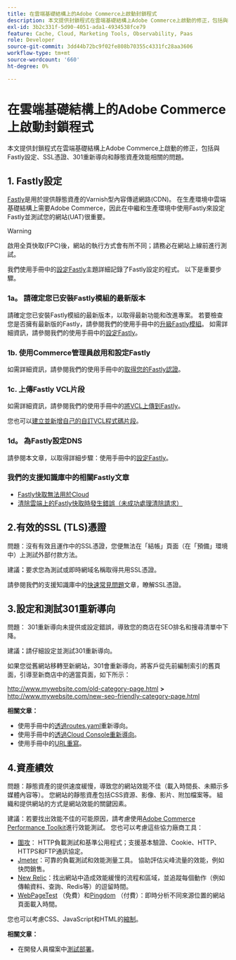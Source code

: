 ```yaml
---
title: 在雲端基礎結構上的Adobe Commerce上啟動封鎖程式
description: 本文提供封鎖程式在雲端基礎結構上Adobe Commerce上啟動的修正，包括與Fastly設定、SSL憑證、301重新導向和靜態資產效能相關的問題。
exl-id: 3b2c331f-5d90-4051-ada1-4934538fce79
feature: Cache, Cloud, Marketing Tools, Observability, Paas
role: Developer
source-git-commit: 3dd44b72bc9f02fe808b70355c4331fc28aa3606
workflow-type: tm+mt
source-wordcount: '660'
ht-degree: 0%

---
```


# 在雲端基礎結構上的Adobe Commerce上啟動封鎖程式

本文提供封鎖程式在雲端基礎結構上Adobe Commerce上啟動的修正，包括與Fastly設定、SSL憑證、301重新導向和靜態資產效能相關的問題。

## 1. Fastly設定

[Fastly](https://www.fastly.com/)是用於提供靜態資產的Varnish型內容傳遞網路(CDN)。 在生產環境中雲端基礎結構上需要Adobe Commerce，因此在中繼和生產環境中使用Fastly來設定Fastly並測試您的網站(UAT)很重要。

>[!WARNING]
>
>啟用全頁快取(FPC)後，網站的執行方式會有所不同；請務必在網站上線前進行測試。

我們使用手冊中的[設定Fastly](https://experienceleague.adobe.com/docs/commerce-cloud-service/user-guide/cdn/setup-fastly/fastly-configuration.html)主題詳細記錄了Fastly設定的程式。 以下是重要步驟。

### 1a。 請確定您已安裝Fastly模組的最新版本

請確定您已安裝Fastly模組的最新版本，以取得最新功能和改進專案。 若要檢查您是否擁有最新版的Fastly，請參閱我們的使用手冊中的[升級Fastly模組](https://experienceleague.adobe.com/docs/commerce-cloud-service/user-guide/cdn/setup-fastly/fastly-configuration.html#upgrade-the-fastly-module)。 如需詳細資訊，請參閱我們的使用手冊中的[設定Fastly](https://experienceleague.adobe.com/docs/commerce-cloud-service/user-guide/cdn/setup-fastly/fastly-configuration.html)。

### 1b. 使用Commerce管理員啟用和設定Fastly

如需詳細資訊，請參閱我們的使用手冊中的[取得您的Fastly認證](https://experienceleague.adobe.com/docs/commerce-cloud-service/user-guide/cdn/setup-fastly/fastly-configuration.html#get-fastly-credentials)。

### 1c. 上傳Fastly VCL片段

如需詳細資訊，請參閱我們的使用手冊中的[將VCL上傳到Fastly](https://experienceleague.adobe.com/docs/commerce-cloud-service/user-guide/cdn/setup-fastly/fastly-configuration.html)。

您也可以[建立並新增自己的自訂VCL程式碼片段](https://experienceleague.adobe.com/docs/commerce-cloud-service/user-guide/cdn/custom-vcl-snippets/fastly-vcl-custom-snippets.html)。

### 1d。 為Fastly設定DNS


請參閱本文章，以取得詳細步驟：使用手冊中的[設定Fastly](https://experienceleague.adobe.com/docs/commerce-cloud-service/user-guide/cdn/setup-fastly/fastly-configuration.html#update-dns-configuration-with-development-settings)。

### 我們的支援知識庫中的相關Fastly文章

* [Fastly快取無法用於Cloud](/help/troubleshooting/miscellaneous/fastly-caching-is-not-working-on-magento-cloud.md)
* [清除雲端上的Fastly快取時發生錯誤（未成功處理清除請求）](/help/troubleshooting/miscellaneous/error-purging-fastly-cache-on-cloud-the-purge-request-was-not-processed-successfully.md)

## 2.有效的SSL (TLS)憑證

問題：沒有有效且運作中的SSL憑證，您便無法在「結帳」頁面（在「預備」環境中）上測試外部付款方法。

建議&#x200B;**：**&#x200B;要求您為測試或即時網域名稱取得共用SSL憑證。

請參閱我們的支援知識庫中的[快速常見問題](/help/announcements/adobe-commerce-announcements/magento-ssl-tls-certificate-requirements-and-clean-up.md)文章，瞭解SSL憑證。

## 3.設定和測試301重新導向

問題： 301重新導向未提供或設定錯誤，導致您的商店在SEO排名和搜尋清單中下降。

建議&#x200B;**：**&#x200B;請仔細設定並測試301重新導向。

如果您從舊網站移轉至新網站，301會重新導向，將客戶從先前編制索引的舊頁面，引導至新商店中的適當頁面，如下所示：

http://www.mywebsite.com/old-category-page.html **>** http://www.mywebsite.com/new-seo-friendly-category-page.html

**相關文章：**

* 使用手冊中的[透過routes.yaml](https://experienceleague.adobe.com/docs/commerce-cloud-service/user-guide/configure/routes/redirects.html)重新導向。
* 使用手冊中的[透過Cloud Console重新導向](https://experienceleague.adobe.com/docs/commerce-cloud-service/user-guide/project/overview.html)。
* 使用手冊中的[URL重寫](https://experienceleague.adobe.com/docs/commerce-admin/marketing/seo/url-rewrites/url-rewrite.html)。

## 4.資產績效

問題：靜態資產的提供速度緩慢，導致您的網站效能不佳（載入時間長、未顯示多媒體內容等）。 您網站的靜態資產包括CSS資源、影像、影片、附加檔案等。 組織和提供網站的方式是網站效能的關鍵因素。

建議：若要找出效能不佳的可能原因，請考慮使用[Adobe Commerce Performance Toolkit](https://github.com/magento/magento2/tree/2.3/setup/performance-toolkit)進行效能測試。 您也可以考慮這些協力廠商工具：

* [圍攻](https://www.joedog.org/siege-home/)： HTTP負載測試和基準公用程式；支援基本驗證、Cookie、HTTP、HTTPS和FTP通訊協定。
* [Jmeter](https://jmeter.apache.org/)：可靠的負載測試和效能測量工具。 協助評估尖峰流量的效能，例如快閃銷售。
* [New Relic](https://support.newrelic.com/)：找出網站中造成效能緩慢的流程和區域，並追蹤每個動作（例如傳輸資料、查詢、Redis等）的逗留時間。
* [WebPageTest](https://www.webpagetest.org/) （免費）和[Pingdom](https://www.pingdom.com/) （付費）：即時分析不同來源位置的網站頁面載入時間。

您也可以考慮CSS、JavaScript和HTML的[縮制](https://experienceleague.adobe.com/docs/commerce-cloud-service/user-guide/configure-store/store-settings.html)。

**相關文章：**

* 在開發人員檔案中[測試部署](https://experienceleague.adobe.com/docs/commerce-cloud-service/user-guide/develop/test/staging-and-production.html)。
